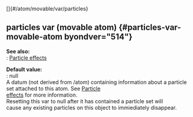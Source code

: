 []{#/atom/movable/var/particles}    
## particles var (movable atom) {#particles-var-movable-atom byondver="514"}    
**See also:**    
:   [Particle effects](/ref/%7Bnotes%7D/particles/particles.md)    
<!-- -->    
**Default value:**    
:   null    
A datum (not derived from /atom) containing information about a particle    
set attached to this atom. See [Particle    
effects](/ref/%7Bnotes%7D/particles/particles.md) for more information.    
Resetting this var to null after it has contained a particle set will    
cause any existing particles on this object to immiediately disappear.  